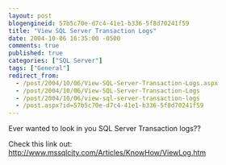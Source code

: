 ```yaml
---
layout: post
blogengineid: 57b5c70e-d7c4-41e1-b336-5f8d70241f59
title: "View SQL Server Transaction Logs"
date: 2004-10-06 16:35:00 -0500
comments: true
published: true
categories: ["SQL Server"]
tags: ["General"]
redirect_from: 
  - /post/2004/10/06/View-SQL-Server-Transaction-Logs.aspx
  - /post/2004/10/06/View-SQL-Server-Transaction-Logs
  - /post/2004/10/06/view-sql-server-transaction-logs
  - /post.aspx?id=57b5c70e-d7c4-41e1-b336-5f8d70241f59
---
```


Ever wanted to look in you SQL Server Transaction logs??

Check this link out: <A href="http://www.mssqlcity.com/Articles/KnowHow/ViewLog.htm">http://www.mssqlcity.com/Articles/KnowHow/ViewLog.htm</A>
